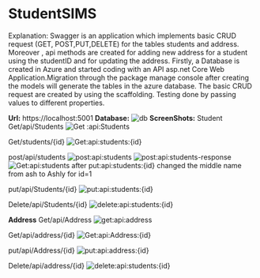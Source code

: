# StudentSIMS
Explanation:
Swagger is an application which implements basic CRUD request (GET, POST,PUT,DELETE) for the tables students and address. Moreover , api methods are created for adding new address for a student using the studentID and for updating the address.
 Firstly, a Database is created in Azure and  started coding with an API asp.net Core Web Application.Migration through the package manage console after creating the models will generate the tables in the azure database. The basic CRUD request are created by using the scaffolding. Testing done by passing values to different properties.
 
 
 
**Url:** https://localhost:5001
**Database:**
![db](https://user-images.githubusercontent.com/64385395/88472060-79c6b900-cf63-11ea-9ec2-15b0ea9aec92.png)
**ScreenShots:**
Student
Get/api/Students
![Get :api:Students](https://user-images.githubusercontent.com/64385395/88472084-a5e23a00-cf63-11ea-89f3-43a617d347e1.png)

Get/students/{id}
![Get:api:students:{id}](https://user-images.githubusercontent.com/64385395/88472106-c0b4ae80-cf63-11ea-9945-efd4879a9e6c.png)

post/api/students
![post:api:students](https://user-images.githubusercontent.com/64385395/88472124-df1aaa00-cf63-11ea-8526-deabe706bd89.png)
![post:api:students-response](https://user-images.githubusercontent.com/64385395/88472132-eb066c00-cf63-11ea-9487-e4d1704d1253.png)
![Get:api:students after put:api:students:{id} changed the middle name from   ash  to  Ashly  for id=1](https://user-images.githubusercontent.com/64385395/88472154-0f624880-cf64-11ea-92b3-31e757c60b6d.png)

put/api/Students/{id}
![put:api:students:{id}](https://user-images.githubusercontent.com/64385395/88472165-26089f80-cf64-11ea-8c9a-95af6130fec3.png)

Delete/api/Students/{id}
![delete:api:students:{id}](https://user-images.githubusercontent.com/64385395/88472173-36207f00-cf64-11ea-8e4e-d15a1dbf9f1c.png)

**Address**
Get/api/Address
![get:api:address](https://user-images.githubusercontent.com/64385395/88472185-551f1100-cf64-11ea-9123-2cd10719b80f.png)

Get/api/address/{id}
![Get:api:Address:{id}](https://user-images.githubusercontent.com/64385395/88472194-636d2d00-cf64-11ea-9dbc-8f9b7691042d.png)

put/api/Address/{id}
![put:api:address:{id}](https://user-images.githubusercontent.com/64385395/88472199-77b12a00-cf64-11ea-92f8-08d8f2cb53b9.png)

Delete/api/address/{id}
![delete:api:students:{id}](https://user-images.githubusercontent.com/64385395/88472207-8dbeea80-cf64-11ea-91f2-b38906dd78f0.png)



